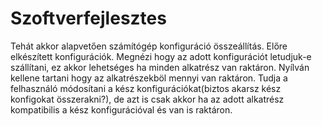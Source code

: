 # Szoftverfejlesztes


Tehát akkor alapvetően számítógép konfiguráció összeállítás.
Előre elkészített konfigurációk.
Megnézi hogy az adott konfigurációt letudjuk-e szállítani, ez akkor lehetséges ha minden alkatrész van raktáron.
Nyílván kellene tartani hogy az alkatrészekböl mennyi van raktáron.
Tudja a felhasználó módosítani a kész konfigurációkat(biztos akarsz kész konfigokat összerakni?), de azt is csak akkor ha az adott alkatrész kompatibilis a kész konfigurációval és van is raktáron.
